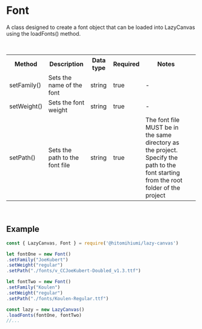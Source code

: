 # Font

A class designed to create a font object that can be loaded into LazyCanvas using the loadFonts() method.

<br>

<table>
    <tr>
        <th>Method</th>
        <th>Description</th>
        <th>Data type</th>
        <th>Required</th>
        <th>Notes<th>
    </tr>
    <tr>
        <td>setFamily()</td>
        <td>Sets the name of the font</td>
        <td>string</td>
        <td>true</td>
        <td>-</td>
    </tr>
    <tr>
        <td>setWeight()</td>
        <td>Sets the font weight</td>
        <td>string</td>
        <td>true</td>
        <td>-</td>
    </tr>
    <tr>
        <td>setPath()</td>
        <td>Sets the path to the font file</td>
        <td>string</td>
        <td>true</td>
        <td>The font file MUST be in the same directory as the project. Specify the path to the font starting from the root folder of the project</td>
    </tr>
</table>

<br>

## Example

```js
const { LazyCanvas, Font } = require('@hitomihiumi/lazy-canvas')

let fontOne = new Font()
.setFamily("JoeKubert")
.setWeight("regular")
.setPath("./fonts/v_CCJoeKubert-Doubled_v1.3.ttf")

let fontTwo = new Font()
.setFamily("Koulen")
.setWeight("regular")
.setPath("./fonts/Koulen-Regular.ttf")

const lazy = new LazyCanvas()
.loadFonts(fontOne, fontTwo)
//...
```